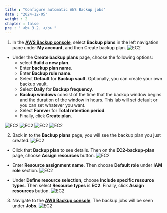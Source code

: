 ```yaml
---
title : "Configure automatic AWS Backup jobs"
date : "2024-12-05"
weight : 2
chapter : false
pre : " <b> 3.2. </b> "
---
```


1. In the [**AWS Backup console**](https://ap-southeast-2.console.aws.amazon.com/backup/home?region=ap-southeast-2#/), select **Backup plans** in the left navigation pane under **My account**, and then Create backup plan.
![EC2](/images/3.awsbackup/10-backupPlans.png)

- Under the **Create backup plans** page, choose the following options:
  + select **Build a new plan**. 
  + Enter **backup plan name**.
  + Enter **Backup rule name**.
  + Select **Default** for **Backup vault**. Optionally, you can create your own backup vault.
  + Select **Daily** for **Backup frequency**.
  + **Backup windows** consist of the time that the backup window begins and the duration of the window in hours. This lab will set default or you can set whatever you want.
  + Select **Forever** for **Total retention period**.
  + Finally, click **Create plan**.

![EC2](/images/3.awsbackup/11-createBackupPlan_part1.png)
![EC2](/images/3.awsbackup/11-createBackupPlan_part2.png)
![EC2](/images/3.awsbackup/11-createBackupPlan_part3.png)
![EC2](/images/3.awsbackup/11-createBackupPlan_part4.png)

2. Back in to the **Backup plans** page, you will see the backup plan you just created.
![EC2](/images/3.awsbackup/12-aBackupPlan.png) 

- Click that **Backup plan** to see details. Then on the **EC2-backup-plan** page, choose **Assign resources** button.
![EC2](/images/3.awsbackup/13-assignResources.png)

- Enter **Resource assignment name**. Then choose **Default role** under **IAM role** section.
![EC2](/images/3.awsbackup/14-assignResources_part1.png)

- Under **Define resource selection**, choose **Include specific resource types**. Then select **Resource types** is **EC2**. Finally, click **Assign resources** button.
![EC2](/images/3.awsbackup/14-assignResources_part2.png)

3. Navigate to the [**AWS Backup console**](https://ap-southeast-2.console.aws.amazon.com/backup/home?region=ap-southeast-2#/). The backup jobs will be seen under **Jobs**.
![EC2](/images/3.awsbackup/15-jobsAppear.png)



